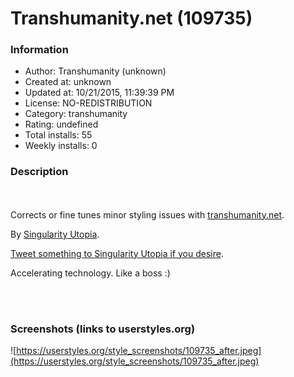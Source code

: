# Transhumanity.net (109735)

### Information
- Author: Transhumanity (unknown)
- Created at: unknown
- Updated at: 10/21/2015, 11:39:39 PM
- License: NO-REDISTRIBUTION
- Category: transhumanity
- Rating: undefined
- Total installs: 55
- Weekly installs: 0


### Description
<br><br>Corrects or fine tunes minor styling issues with <a href="http://transhumanity.net">transhumanity.net</a>.

By <a href="https://userstyles.org/users/264740">Singularity Utopia</a>.

<a href="https://twitter.com/intent/tweet?screen_name=2045singularity">Tweet something to Singularity Utopia if you desire</a>.

Accelerating technology. Like a boss :)

<br><br>


### Screenshots (links to userstyles.org)
![https://userstyles.org/style_screenshots/109735_after.jpeg](https://userstyles.org/style_screenshots/109735_after.jpeg)


